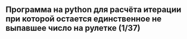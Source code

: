 ## Программа на python для расчёта итерации при которой остается единственное не выпавшее число на рулетке (1/37) 

